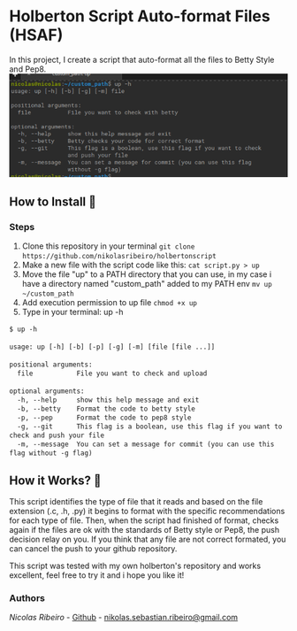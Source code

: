 # Holberton Script Auto-format Files (HSAF)

In this project, I create a script that auto-format all the files to Betty Style and Pep8.
<img src="img/script.png"/>
## How to Install :floppy_disk:
### Steps
1. Clone this repository in your terminal
` git clone https://github.com/nikolasribeiro/holbertonscript `
2. Make a new file with the script code like this: 
` cat script.py > up `
3. Move the file "up" to a PATH directory that you can use, in my case i have a directory named "custom_path" added to my PATH env
`mv up ~/custom_path`
4. Add execution permission to up file
`chmod +x up`
5. Type in your terminal: up -h
```
$ up -h

usage: up [-h] [-b] [-p] [-g] [-m] [file [file ...]]

positional arguments:
  file           File you want to check and upload

optional arguments:
  -h, --help     show this help message and exit
  -b, --betty    Format the code to betty style
  -p, --pep      Format the code to pep8 style
  -g, --git      This flag is a boolean, use this flag if you want to check and push your file
  -m, --message  You can set a message for commit (you can use this flag without -g flag)
```
## How it Works? :page_with_curl:

This script identifies the type of file that it reads and based on the file extension (.c, .h, .py) it begins to format with the specific recommendations for each type of file.
Then, when the script had finished of format, checks again if the files are ok with the standards of Betty style or Pep8, the push decision relay on you. If you think that any file are not correct formated, you can cancel the push to your github repository. 

This script was tested with my own holberton's repository and works excellent, feel free to try it and i hope you like it!

### Authors
*Nicolas Ribeiro* - [Github](https://github.com/nikolasribeiro) - nikolas.sebastian.ribeiro@gmail.com
